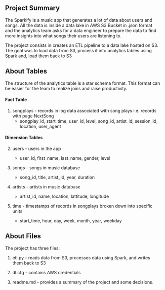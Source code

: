## Project Summary

The Sparkify is a music app that generates a lot of data about users and songs. All the data is inside a data lake in AWS S3 Bucket in .json format and the analytics team asks for a data engineer to prepare the data to find more insights into what songs their users are listening to.

The project consists in creates an ETL pipeline to a data lake hosted on S3. The goal was to load data from S3, process it into analytics tables using Spark and, load them back to S3


## About Tables

The structure of the analytics table is a star schema format. This format can be easier for the team to realize joins and raise productivity.

#### Fact Table

1. songplays - records in log data associated with song plays i.e. records with page NextSong
    * songplay_id, start_time, user_id, level, song_id, artist_id, session_id, location, user_agent

#### Dimension Tables

2. users - users in the app
    * user_id, first_name, last_name, gender, level


3. songs - songs in music database
    * song_id, title, artist_id, year, duration


4. artists - artists in music database
    * artist_id, name, location, lattitude, longitude
    

5. time - timestamps of records in songplays broken down into specific units
    * start_time, hour, day, week, month, year, weekday

## About Files

The project has three files: 

1. etl.py - reads data from S3, processes data using Spark, and writes them back to S3

2. dl.cfg - contains AWS credentials

3. readme.md - provides a summary of the project and some decisions.
